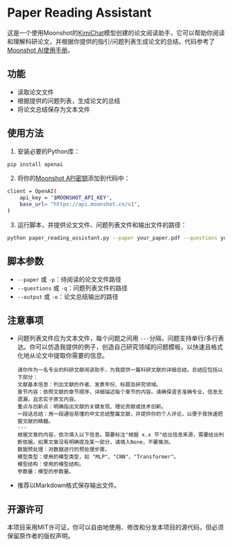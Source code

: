 # Paper Reading Assistant

这是一个使用Moonshot的[KimiChat](https://kimi.moonshot.cn/)模型创建的论文阅读助手，它可以帮助你阅读和理解科研论文，并根据你提供的指引/问题列表生成论文的总结。代码参考了[Moonshot AI使用手册](https://platform.moonshot.cn/docs/intro)。

## 功能

- 读取论文文件
- 根据提供的问题列表，生成论文的总结
- 将论文总结保存为文本文件

## 使用方法

1. 安装必要的Python库：

```bash
pip install openai
```

2. 将你的[Moonshot API密钥](https://platform.moonshot.cn/console/api-keys)添加到代码中：

```bash
client = OpenAI(
    api_key = "$MOONSHOT_API_KEY",
    base_url= "https://api.moonshot.cn/v1",
)
```

3. 运行脚本，并提供论文文件、问题列表文件和输出文件的路径：

```bash
python paper_reading_assistant.py --paper your_paper.pdf --questions your_questions.txt --output your_summary.md
```

## 脚本参数

- `--paper` 或 `-p`：待阅读的论文文件路径
- `--questions` 或 `-q`：问题列表文件的路径
- `--output` 或 `-o`：论文总结输出的路径

## 注意事项

- 问题列表文件应为文本文件，每个问题之间用 `---`分隔，问题支持单行/多行表达。你可以仿造我提供的例子，创造自己研究领域的问题模板，以快速且格式化地从论文中提取你需要的信息。
  ```
  请你作为一名专业的科研文献阅读助手，为我提供一篇科研文献的详细总结。总结应包括以下部分：
  文献基本信息：列出文献的作者、发表年份、标题及研究领域。
  章节内容：依照文献的章节顺序，详细描述每个章节的内容。请确保语言准确专业，信息无遗漏，且忠实于原文内容。
  重点与创新点：明确指出文献的关键发现、理论贡献或技术创新。
  一段话总结：用一段通俗易懂的中文总结整篇文献，并提供你的个人评论，以便于我快速把握文献的精髓。
  ---
  根据文章的内容，依次填入以下信息。需要标注"根据 x.x 节"给出信息来源，需要给出判断依据。如果文章没有明确提及某一部分，请填入None，不要推测。
  数据预处理：对数据进行的预处理步骤。
  模型类型：使用的模型类型，如 "MLP"、"CNN"、"Transformer"。
  模型结构：使用的模型结构。
  参数量：模型的参数量。
  ```
- 推荐以Markdown格式保存输出文件。

## 开源许可

本项目采用MIT许可证，你可以自由地使用、修改和分发本项目的源代码，但必须保留原作者的版权声明。
